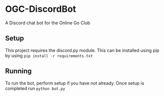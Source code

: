 # OGC-DiscordBot
A Discord chat bot for the Online Go Club

## Setup
This project requires the discord.py module. This can be installed using pip by using ```pip install -r requirements.txt ```

## Running
To run the bot, perform setup if you have not already. Once setup is completed run ```python bot.py```
